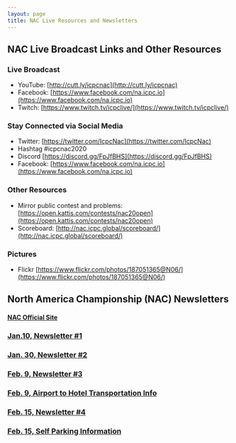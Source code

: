 ```yaml
---
layout: page
title: NAC Live Resources and Newsletters
---
```


## NAC Live Broadcast Links and Other Resources
### Live Broadcast
- YouTube: [http://cutt.ly/icpcnac](http://cutt.ly/icpcnac)
- Facebook: [https://www.facebook.com/na.icpc.io](https://www.facebook.com/na.icpc.io)
- Twitch: [https://www.twitch.tv/icpclive/](https://www.twitch.tv/icpclive/)

### Stay Connected via Social Media
- Twitter: [https://twitter.com/IcpcNac](https://twitter.com/IcpcNac)
- Hashtag #icpcnac2020
- Discord [https://discord.gg/FpJfBHS](https://discord.gg/FpJfBHS)
- Facebook: [https://www.facebook.com/na.icpc.io](https://www.facebook.com/na.icpc.io)

### Other Resources
- Mirror public contest and problems: [https://open.kattis.com/contests/nac20open](https://open.kattis.com/contests/nac20open)
- Scoreboard: [http://nac.icpc.global/scoreboard/](http://nac.icpc.global/scoreboard/)


### Pictures
- Flickr [https://www.flickr.com/photos/187051365@N06/](https://www.flickr.com/photos/187051365@N06/)


## North America Championship (NAC) Newsletters

#### [NAC Official Site](http://nac.icpc.global)

### [Jan.10, Newsletter #1](/nac/Jan10-Letter1.pdf)

### [Jan. 30, Newsletter #2](/nac/Jan30-Letter2.pdf)

### [Feb. 9, Newsletter #3](/nac/Feb9-Letter3.pdf)

### [Feb. 9, Airport to Hotel Transportation Info](/nac/AirportToHotelTransportation.pdf)

### [Feb. 15, Newsletter #4](/nac/Feb14-newsletter4.pdf)

### [Feb. 15, Self Parking Information](/nac/SelfParkingInfo.pdf)